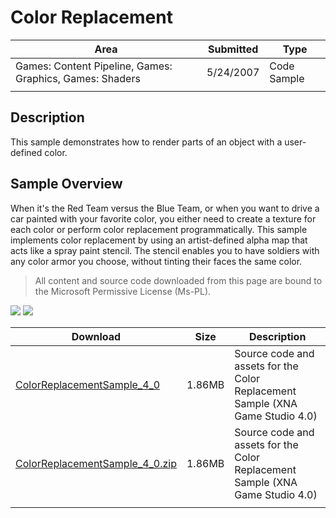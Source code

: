 # Color Replacement

|Area|Submitted|Type|
|-|-|-|
Games: Content Pipeline, Games: Graphics, Games: Shaders|5/24/2007|Code Sample
||||

## Description

This sample demonstrates how to render parts of an object with a user-defined color.

## Sample Overview

When it's the Red Team versus the Blue Team, or when you want to drive a car painted with your favorite color, you either need to create a texture for each color or perform color replacement programmatically. This sample implements color replacement by using an artist-defined alpha map that acts like a spray paint stencil. The stencil enables you to have soldiers with any color armor you choose, without tinting their faces the same color.

> All content and source code downloaded from this page are bound to the Microsoft Permissive License (Ms-PL).

![](https://github.com/simondarksidej/XNAGameStudio/blob/archive/Images/XNA_ColorReplacement_01_small.jpg?raw=true)
![](https://github.com/simondarksidej/XNAGameStudio/blob/archive/Images/XNA_ColorReplacement_02_small.jpg?raw=true)

Download | Size | Description
---|---|---|
[ColorReplacementSample_4_0](https://github.com/simondarksidej/XNAGameStudio/tree/archive/Samples/ColorReplacementSample_4_0) | 1.86MB | Source code and assets for the Color Replacement Sample (XNA Game Studio 4.0)
[ColorReplacementSample_4_0.zip](https://github.com/simondarksidej/XNAGameStudioZips/raw/zips/ColorReplacementSample_4_0.zip) | 1.86MB | Source code and assets for the Color Replacement Sample (XNA Game Studio 4.0)
||||
